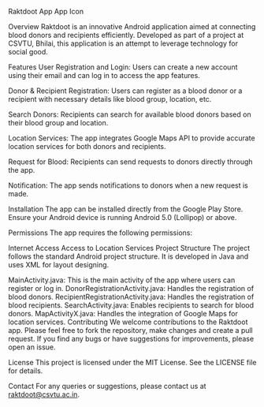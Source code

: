 Raktdoot App
App Icon

Overview
Raktdoot is an innovative Android application aimed at connecting blood donors and recipients efficiently. Developed as part of a project at CSVTU, Bhilai, this application is an attempt to leverage technology for social good.

Features
User Registration and Login: Users can create a new account using their email and can log in to access the app features.

Donor & Recipient Registration: Users can register as a blood donor or a recipient with necessary details like blood group, location, etc.

Search Donors: Recipients can search for available blood donors based on their blood group and location.

Location Services: The app integrates Google Maps API to provide accurate location services for both donors and recipients.

Request for Blood: Recipients can send requests to donors directly through the app.

Notification: The app sends notifications to donors when a new request is made.

Installation
The app can be installed directly from the Google Play Store. Ensure your Android device is running Android 5.0 (Lollipop) or above.

Permissions
The app requires the following permissions:

Internet Access
Access to Location Services
Project Structure
The project follows the standard Android project structure. It is developed in Java and uses XML for layout designing.

MainActivity.java: This is the main activity of the app where users can register or log in.
DonorRegistrationActivity.java: Handles the registration of blood donors.
RecipientRegistrationActivity.java: Handles the registration of blood recipients.
SearchActivity.java: Enables recipients to search for blood donors.
MapActivityX.java: Handles the integration of Google Maps for location services.
Contributing
We welcome contributions to the Raktdoot app. Please feel free to fork the repository, make changes and create a pull request. If you find any bugs or have suggestions for improvements, please open an issue.

License
This project is licensed under the MIT License. See the LICENSE file for details.

Contact
For any queries or suggestions, please contact us at raktdoot@csvtu.ac.in.
